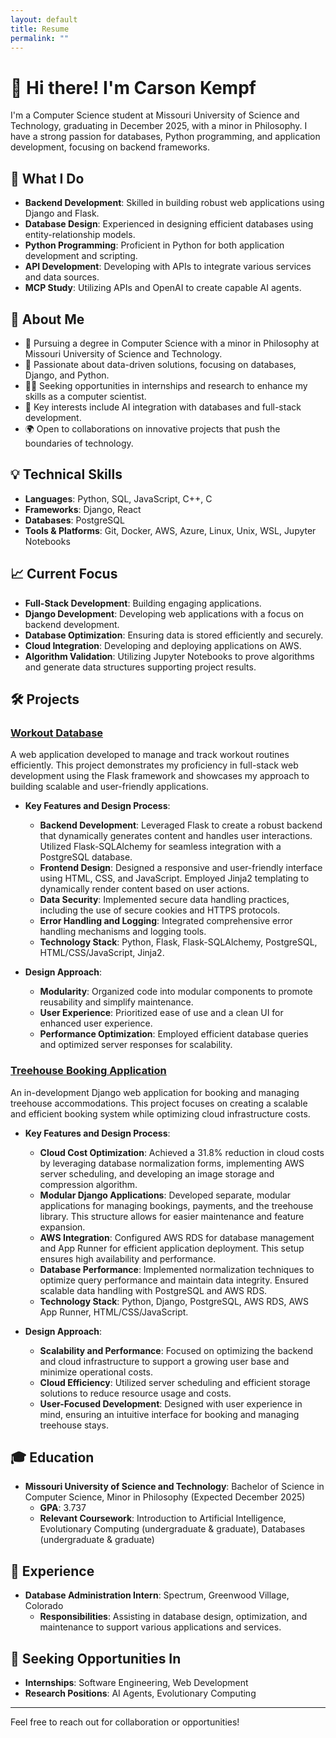 ```yaml
---
layout: default
title: Resume
permalink: ""
---
```

# 👋 Hi there! I'm Carson Kempf

I'm a Computer Science student at Missouri University of Science and Technology, graduating in December 2025, with a minor in Philosophy. I have a strong passion for databases, Python programming, and application development, focusing on backend frameworks.

## 🌟 What I Do

- **Backend Development**: Skilled in building robust web applications using Django and Flask.
- **Database Design**: Experienced in designing efficient databases using entity-relationship models.
- **Python Programming**: Proficient in Python for both application development and scripting.
- **API Development**: Developing with APIs to integrate various services and data sources.
- **MCP Study**: Utilizing APIs and OpenAI to create capable AI agents.

## 🌱 About Me

- 🔭 Pursuing a degree in Computer Science with a minor in Philosophy at Missouri University of Science and Technology.
- 🌱 Passionate about data-driven solutions, focusing on databases, Django, and Python.
- 👨‍💻 Seeking opportunities in internships and research to enhance my skills as a computer scientist.
- 🧠 Key interests include AI integration with databases and full-stack development.
- 🌍 Open to collaborations on innovative projects that push the boundaries of technology.

## 💡 Technical Skills

- **Languages**: Python, SQL, JavaScript, C++, C
- **Frameworks**: Django, React
- **Databases**: PostgreSQL
- **Tools & Platforms**: Git, Docker, AWS, Azure, Linux, Unix, WSL, Jupyter Notebooks

## 📈 Current Focus

- **Full-Stack Development**: Building engaging applications.
- **Django Development**: Developing web applications with a focus on backend development.
- **Database Optimization**: Ensuring data is stored efficiently and securely.
- **Cloud Integration**: Developing and deploying applications on AWS.
- **Algorithm Validation**: Utilizing Jupyter Notebooks to prove algorithms and generate data structures supporting project results.

## 🛠️ Projects

### [Workout Database](https://github.com/carsontkempf/WorkoutDatabase)

A web application developed to manage and track workout routines efficiently. This project demonstrates my proficiency in full-stack web development using the Flask framework and showcases my approach to building scalable and user-friendly applications.

- **Key Features and Design Process**:
  - **Backend Development**: Leveraged Flask to create a robust backend that dynamically generates content and handles user interactions. Utilized Flask-SQLAlchemy for seamless integration with a PostgreSQL database.
  - **Frontend Design**: Designed a responsive and user-friendly interface using HTML, CSS, and JavaScript. Employed Jinja2 templating to dynamically render content based on user actions.
  - **Data Security**: Implemented secure data handling practices, including the use of secure cookies and HTTPS protocols.
  - **Error Handling and Logging**: Integrated comprehensive error handling mechanisms and logging tools.
  - **Technology Stack**: Python, Flask, Flask-SQLAlchemy, PostgreSQL, HTML/CSS/JavaScript, Jinja2.

- **Design Approach**:
  - **Modularity**: Organized code into modular components to promote reusability and simplify maintenance.
  - **User Experience**: Prioritized ease of use and a clean UI for enhanced user experience.
  - **Performance Optimization**: Employed efficient database queries and optimized server responses for scalability.

### [Treehouse Booking Application](https://github.com/carsontkempf/RootsInnPlanning)

An in-development Django web application for booking and managing treehouse accommodations. This project focuses on creating a scalable and efficient booking system while optimizing cloud infrastructure costs.

- **Key Features and Design Process**:
  - **Cloud Cost Optimization**: Achieved a 31.8% reduction in cloud costs by leveraging database normalization forms, implementing AWS server scheduling, and developing an image storage and compression algorithm.
  - **Modular Django Applications**: Developed separate, modular applications for managing bookings, payments, and the treehouse library. This structure allows for easier maintenance and feature expansion.
  - **AWS Integration**: Configured AWS RDS for database management and App Runner for efficient application deployment. This setup ensures high availability and performance.
  - **Database Performance**: Implemented normalization techniques to optimize query performance and maintain data integrity. Ensured scalable data handling with PostgreSQL and AWS RDS.
  - **Technology Stack**: Python, Django, PostgreSQL, AWS RDS, AWS App Runner, HTML/CSS/JavaScript.

- **Design Approach**:
  - **Scalability and Performance**: Focused on optimizing the backend and cloud infrastructure to support a growing user base and minimize operational costs.
  - **Cloud Efficiency**: Utilized server scheduling and efficient storage solutions to reduce resource usage and costs.
  - **User-Focused Development**: Designed with user experience in mind, ensuring an intuitive interface for booking and managing treehouse stays.

## 🎓 Education

- **Missouri University of Science and Technology**: Bachelor of Science in Computer Science, Minor in Philosophy (Expected December 2025)
  - **GPA**: 3.737
  - **Relevant Coursework**: Introduction to Artificial Intelligence, Evolutionary Computing (undergraduate & graduate), Databases (undergraduate & graduate)

## 💼 Experience

- **Database Administration Intern**: Spectrum, Greenwood Village, Colorado
  - **Responsibilities**: Assisting in database design, optimization, and maintenance to support various applications and services.

## 🎯 Seeking Opportunities In

- **Internships**: Software Engineering, Web Development
- **Research Positions**: AI Agents, Evolutionary Computing

---

Feel free to reach out for collaboration or opportunities!
